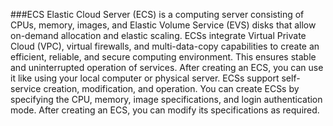 ###ECS
Elastic Cloud Server (ECS) is a computing server consisting of CPUs, memory, images, and Elastic Volume Service (EVS) disks that allow on-demand allocation and elastic scaling. ECSs integrate Virtual Private Cloud (VPC), virtual firewalls, and multi-data-copy capabilities to create an efficient, reliable, and secure computing environment. This ensures stable and uninterrupted operation of services. After creating an ECS, you can use it like using your local computer or physical server.
ECSs support self-service creation, modification, and operation. You can create ECSs by specifying the CPU, memory, image specifications, and login authentication mode. After creating an ECS, you can modify its specifications as required.
